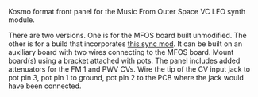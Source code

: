 Kosmo format front panel for the Music From Outer Space VC LFO synth module.

There are two versions. One is for the MFOS board built unmodified. The other is for a build that incorporates [this sync mod](https://electro-music.com/forum/post-387749.html#387749). It can be built on an auxiliary board with two wires connecting to the MFOS board. Mount board(s) using a bracket attached with pots. The panel includes added attenuators for the FM 1 and PWV CVs. Wire the tip of the CV input jack to pot pin 3, pot pin 1 to ground, pot pin 2 to the PCB where the jack would have been connected.
